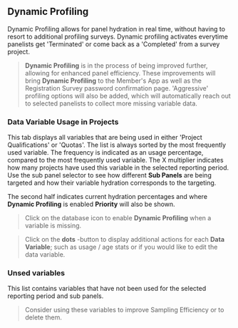 ## Dynamic Profiling

Dynamic Profiling allows for panel hydration in real time, without having to resort to additional profiling surveys. Dynamic profiling activates everytime panelists get 'Terminated' or come back as a 'Completed' from a survey project.

> **Dynamic Profiling** is in the process of being improved further, allowing for enhanced panel efficiency. These improvements will bring **Dynamic Profiling** to the Member's App as well as the Registration Survey password confirmation page. 'Aggressive' profiling options will also be added, which will automatically reach out to selected panelists to collect more missing variable data.

### Data Variable Usage in Projects
This tab displays all variables that are being used in either 'Project Qualifications' or 'Quotas'. The list is always sorted by the most frequently used variable. The frequency is indicated as an usage percentage, compared to the most frequently used variable. The X multiplier indicates how many projects have used this variable in the selected reporting period. Use the sub panel selector to see how different **Sub Panels** are being targeted and how their variable hydration corresponds to the targeting.

The second half indicates current hydration percentages and where **Dynamic Profiling** is enabled **Priority** will also be shown.

> Click on the database icon to enable **Dynamic Profiling** when a variable is missing.

> Click on the **dots** -button to display additional actions for each **Data Variable**; such as usage / age stats or if you would like to edit the data variable.

### Unsed variables
This list contains variables that have not been used for the selected reporting period and sub panels. 

> Consider using these variables to improve Sampling Efficiency or to delete them.
